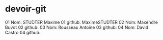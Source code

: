 # devoir-git

01 Nom: STUDTER Maxime
01 github: MaximeSTUDTER
02 Nom: Maxendre Buvot
02 github:
03 Nom: Rousseau Antoine
03 github:
04 Nom:  David Castro
04 github:
